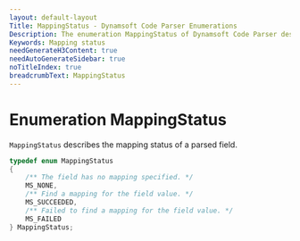 ```yaml
---
layout: default-layout
Title: MappingStatus - Dynamsoft Code Parser Enumerations
Description: The enumeration MappingStatus of Dynamsoft Code Parser describes the mapping status of a parsed field.
Keywords: Mapping status
needGenerateH3Content: true
needAutoGenerateSidebar: true
noTitleIndex: true
breadcrumbText: MappingStatus
---
```


# Enumeration MappingStatus

`MappingStatus` describes the mapping status of a parsed field.

```cpp
typedef enum MappingStatus
{
    /** The field has no mapping specified. */
    MS_NONE,
    /** Find a mapping for the field value. */
    MS_SUCCEEDED,
    /** Failed to find a mapping for the field value. */
    MS_FAILED
} MappingStatus;
```
